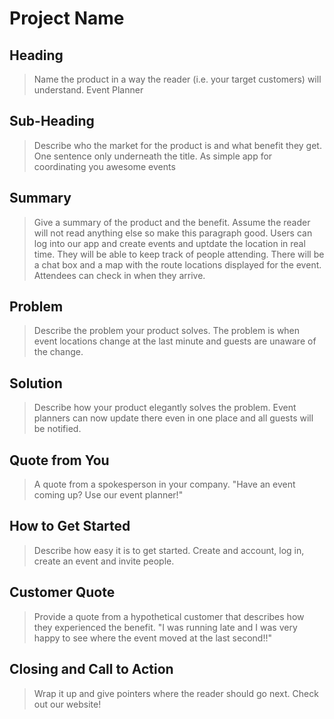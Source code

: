# Project Name #

<!-- 
> This material was originally posted [here](http://www.quora.com/What-is-Amazons-approach-to-product-development-and-product-management). It is reproduced here for posterities sake.

There is an approach called "working backwards" that is widely used at Amazon. They work backwards from the customer, rather than starting with an idea for a product and trying to bolt customers onto it. While working backwards can be applied to any specific product decision, using this approach is especially important when developing new products or features.

For new initiatives a product manager typically starts by writing an internal press release announcing the finished product. The target audience for the press release is the new/updated product's customers, which can be retail customers or internal users of a tool or technology. Internal press releases are centered around the customer problem, how current solutions (internal or external) fail, and how the new product will blow away existing solutions.

If the benefits listed don't sound very interesting or exciting to customers, then perhaps they're not (and shouldn't be built). Instead, the product manager should keep iterating on the press release until they've come up with benefits that actually sound like benefits. Iterating on a press release is a lot less expensive than iterating on the product itself (and quicker!).

If the press release is more than a page and a half, it is probably too long. Keep it simple. 3-4 sentences for most paragraphs. Cut out the fat. Don't make it into a spec. You can accompany the press release with a FAQ that answers all of the other business or execution questions so the press release can stay focused on what the customer gets. My rule of thumb is that if the press release is hard to write, then the product is probably going to suck. Keep working at it until the outline for each paragraph flows. 

Oh, and I also like to write press-releases in what I call "Oprah-speak" for mainstream consumer products. Imagine you're sitting on Oprah's couch and have just explained the product to her, and then you listen as she explains it to her audience. That's "Oprah-speak", not "Geek-speak".

Once the project moves into development, the press release can be used as a touchstone; a guiding light. The product team can ask themselves, "Are we building what is in the press release?" If they find they're spending time building things that aren't in the press release (overbuilding), they need to ask themselves why. This keeps product development focused on achieving the customer benefits and not building extraneous stuff that takes longer to build, takes resources to maintain, and doesn't provide real customer benefit (at least not enough to warrant inclusion in the press release).
 -->
 
## Heading ##
  > Name the product in a way the reader (i.e. your target customers) will understand.
  Event Planner
## Sub-Heading ##
  > Describe who the market for the product is and what benefit they get. One sentence only underneath the title.
  As simple app for coordinating you awesome events
## Summary ##
  > Give a summary of the product and the benefit. Assume the reader will not read anything else so make this paragraph good.
  Users can log into our app and create events and uptdate the location in real time. They will be able to keep track of people attending. There will be a chat box and a map with the route locations displayed for the event. Attendees can check in when they arrive. 
## Problem ##
  > Describe the problem your product solves.
  The problem is when event locations change at the last minute and guests are unaware of the change.
## Solution ##
  > Describe how your product elegantly solves the problem.
  Event planners can now update there even in one place and all guests will be notified.
## Quote from You ##
  > A quote from a spokesperson in your company.
  "Have an event coming up? Use our event planner!"
## How to Get Started ##
  > Describe how easy it is to get started.
  Create and account, log in, create an event and invite people.
## Customer Quote ##
  > Provide a quote from a hypothetical customer that describes how they experienced the benefit.
  "I was running late and I was very happy to see where the event moved at the last second!!"
## Closing and Call to Action ##
  > Wrap it up and give pointers where the reader should go next.
  Check out our website!